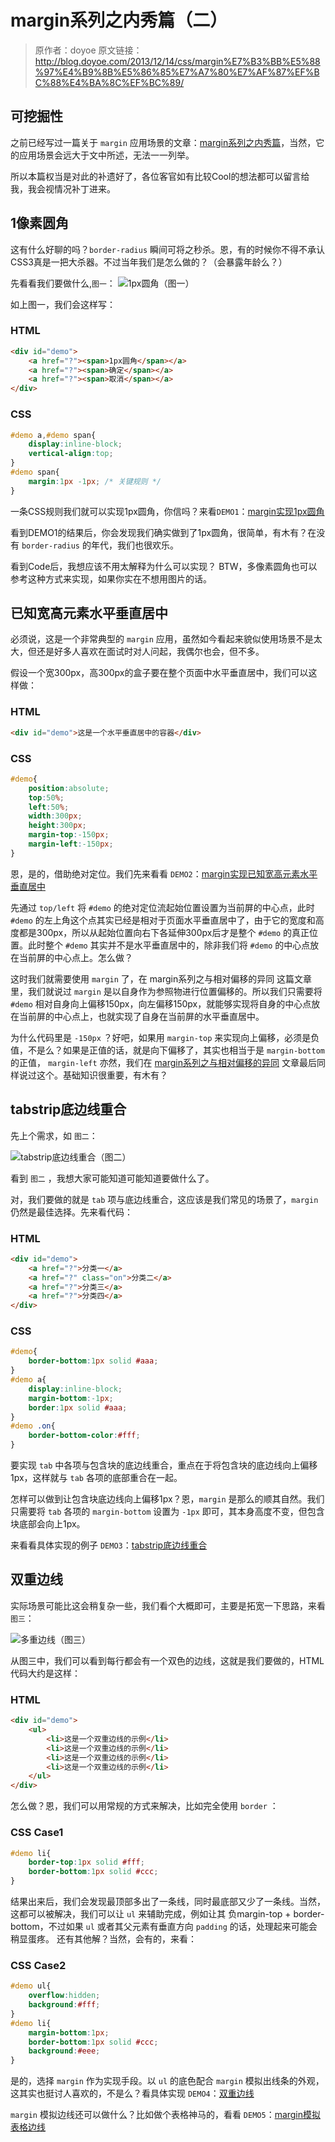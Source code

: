 # margin系列之内秀篇（二）

>原作者：doyoe
原文链接：http://blog.doyoe.com/2013/12/14/css/margin%E7%B3%BB%E5%88%97%E4%B9%8B%E5%86%85%E7%A7%80%E7%AF%87%EF%BC%88%E4%BA%8C%EF%BC%89/

## 可挖掘性

之前已经写过一篇关于 `margin` 应用场景的文章：[margin系列之内秀篇](http://www.kancloud.cn/jaya1992/fe-notes/81969)，当然，它的应用场景会远大于文中所述，无法一一列举。

所以本篇权当是对此的补遗好了，各位客官如有比较Cool的想法都可以留言给我，我会视情况补丁进来。

## 1像素圆角

这有什么好聊的吗？`border-radius` 瞬间可将之秒杀。恩，有的时候你不得不承认CSS3真是一把大杀器。不过当年我们是怎么做的？（会暴露年龄么？）

先看看我们要做什么,`图一`：
![1px圆角](http://demo.doyoe.com/css/margin/images/radius.png)（图一）

如上图一，我们会这样写：

### HTML
```html
<div id="demo">
    <a href="?"><span>1px圆角</span></a>
    <a href="?"><span>确定</span></a>
    <a href="?"><span>取消</span></a>
</div>
```
### CSS
```css
#demo a,#demo span{
    display:inline-block;
    vertical-align:top;
}
#demo span{
    margin:1px -1px; /* 关键规则 */
}
```

一条CSS规则我们就可以实现1px圆角，你信吗？来看`DEMO1`：[margin实现1px圆角](http://demo.doyoe.com/css/margin/radius.htm)

看到DEMO1的结果后，你会发现我们确实做到了1px圆角，很简单，有木有？在没有 `border-radius` 的年代，我们也很欢乐。

看到Code后，我想应该不用太解释为什么可以实现？
BTW，多像素圆角也可以参考这种方式来实现，如果你实在不想用图片的话。

## 已知宽高元素水平垂直居中

必须说，这是一个非常典型的 `margin` 应用，虽然如今看起来貌似使用场景不是太大，但还是好多人喜欢在面试时对人问起，我偶尔也会，但不多。

假设一个宽300px，高300px的盒子要在整个页面中水平垂直居中，我们可以这样做：

### HTML
```html
<div id="demo">这是一个水平垂直居中的容器</div>
```

### CSS
```css
#demo{
    position:absolute;
    top:50%;
    left:50%;
    width:300px;
    height:300px;
    margin-top:-150px;
    margin-left:-150px;
}
```

恩，是的，借助绝对定位。我们先来看看 `DEMO2`：[margin实现已知宽高元素水平垂直居中](http://demo.doyoe.com/css/margin/alignment.htm)

先通过 `top/left` 将 `#demo` 的绝对定位流起始位置设置为当前屏的中心点，此时 `#demo` 的左上角这个点其实已经是相对于页面水平垂直居中了，由于它的宽度和高度都是300px，所以从起始位置向右下各延伸300px后才是整个 `#demo` 的真正位置。此时整个 `#demo` 其实并不是水平垂直居中的，除非我们将 `#demo` 的中心点放在当前屏的中心点上。怎么做？

这时我们就需要使用 `margin` 了，在 margin系列之与相对偏移的异同 这篇文章里，我们就说过 `margin` 是以自身作为参照物进行位置偏移的。所以我们只需要将 `#demo` 相对自身向上偏移150px，向左偏移150px，就能够实现将自身的中心点放在当前屏的中心点上，也就实现了自身在当前屏的水平垂直居中。

为什么代码里是 `-150px` ？好吧，如果用 `margin-top` 来实现向上偏移，必须是负值，不是么？如果是正值的话，就是向下偏移了，其实也相当于是 `margin-bottom` 的正值， `margin-left` 亦然，我们在 [margin系列之与相对偏移的异同](http://www.kancloud.cn/jaya1992/fe-notes/81816) 文章最后同样说过这个。基础知识很重要，有木有？

## tabstrip底边线重合

先上个需求，如 `图二`：

![tabstrip底边线重合](http://demo.doyoe.com/css/margin/images/tab.png)（图二）

看到 `图二` ，我想大家可能知道可能知道要做什么了。

对，我们要做的就是 `tab` 项与底边线重合，这应该是我们常见的场景了，`margin` 仍然是最佳选择。先来看代码：

### HTML
```html
<div id="demo">
    <a href="?">分类一</a>
    <a href="?" class="on">分类二</a>
    <a href="?">分类三</a>
    <a href="?">分类四</a>
</div>
```

### CSS
```css
#demo{
    border-bottom:1px solid #aaa;
}
#demo a{
    display:inline-block;
    margin-bottom:-1px;
    border:1px solid #aaa;
}
#demo .on{
    border-bottom-color:#fff;
}
```

要实现 `tab` 中各项与包含块的底边线重合，重点在于将包含块的底边线向上偏移1px，这样就与 `tab` 各项的底部重合在一起。

怎样可以做到让包含块底边线向上偏移1px？恩，`margin` 是那么的顺其自然。我们只需要将 `tab` 各项的 `margin-bottom` 设置为 `-1px` 即可，其本身高度不变，但包含块底部会向上1px。

来看看具体实现的例子 `DEMO3`：[tabstrip底边线重合](http://demo.doyoe.com/css/margin/tab.htm)

## 双重边线
实际场景可能比这会稍复杂一些，我们看个大概即可，主要是拓宽一下思路，来看 `图三`：

![多重边线](http://demo.doyoe.com/css/margin/images/double-lines.png)（图三）

从图三中，我们可以看到每行都会有一个双色的边线，这就是我们要做的，HTML代码大约是这样：

### HTML

```html
<div id="demo">
    <ul>
        <li>这是一个双重边线的示例</li>
        <li>这是一个双重边线的示例</li>
        <li>这是一个双重边线的示例</li>
        <li>这是一个双重边线的示例</li>
    </ul>
</div>
```

怎么做？恩，我们可以用常规的方式来解决，比如完全使用 `border` ：

### CSS Case1
```css
#demo li{
    border-top:1px solid #fff;
    border-bottom:1px solid #ccc;
}
```

结果出来后，我们会发现最顶部多出了一条线，同时最底部又少了一条线。当然，这都可以被解决，我们可以让 `ul` 来辅助完成，例如让其 负margin-top + border-bottom，不过如果 `ul` 或者其父元素有垂直方向 `padding` 的话，处理起来可能会稍显蛋疼。
还有其他解？当然，会有的，来看：

### CSS Case2
```css
#demo ul{
    overflow:hidden;
    background:#fff;
}
#demo li{
    margin-bottom:1px;
    border-bottom:1px solid #ccc;
    background:#eee;
}
```
是的，选择 `margin` 作为实现手段。以 `ul` 的底色配合 `margin` 模拟出线条的外观，这其实也挺讨人喜欢的，不是么？看具体实现 `DEMO4`：[双重边线](http://demo.doyoe.com/css/margin/double-lines.htm)

`margin` 模拟边线还可以做什么？比如做个表格神马的，看看 `DEMO5`：[margin模拟表格边线](http://demo.doyoe.com/css/margin/table.htm)
